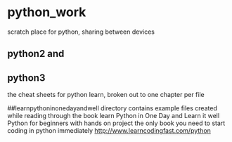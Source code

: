 # python_work
scratch place for python, sharing between devices

## python2 and 
## python3 
the cheat sheets for python learn, broken out to one chapter per file

##learnpythoninonedayandwell
directory contains example files created while reading through the book 
learn Python in One Day and Learn it well
Python for beginners with hands on project
the only book you need to start coding in python immediately
http://www.learncodingfast.com/python
